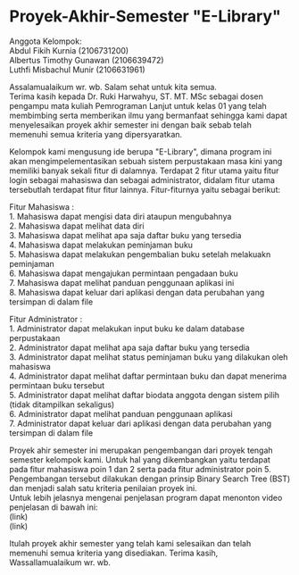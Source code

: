 # Proyek-Akhir-Semester "E-Library"

Anggota Kelompok:
<br /> Abdul Fikih Kurnia         (2106731200)
<br /> Albertus Timothy Gunawan   (2106639472)
<br /> Luthfi Misbachul Munir     (2106631961)

Assalamualaikum wr. wb. Salam sehat untuk kita semua. 
<br />Terima kasih kepada Dr. Ruki Harwahyu, ST. MT. MSc sebagai dosen pengampu mata kuliah Pemrograman Lanjut untuk kelas 01 yang telah membimbing serta
memberikan ilmu yang bermanfaat sehingga kami dapat menyelesaikan proyek akhir semester ini dengan baik sebab telah memenuhi semua 
kriteria yang dipersyaratkan.

Kelompok kami mengusung ide berupa "E-Library", dimana program ini akan mengimpelementasikan sebuah sistem perpustakaan masa kini yang
memiliki banyak sekali fitur di dalamnya. Terdapat 2 fitur utama yaitu fitur login sebagai mahasiswa dan sebagai administrator, didalam fitur
utama tersebutlah terdapat fitur fitur lainnya. Fitur-fiturnya yaitu sebagai berikut:

Fitur Mahasiswa :
<br /> 1. Mahasiswa dapat mengisi data diri ataupun mengubahnya
<br /> 2. Mahasiswa dapat melihat data diri
<br /> 3. Mahasiswa dapat melihat apa saja daftar buku yang tersedia 
<br /> 4. Mahasiswa dapat melakukan peminjaman buku
<br /> 5. Mahasiswa dapat melakukan pengembalian buku setelah melakuakn peminjaman
<br /> 6. Mahasiswa dapat mengajukan permintaan pengadaan buku
<br /> 7. Mahasiswa dapat melihat panduan penggunaan aplikasi ini
<br /> 8. Mahasiswa dapat keluar dari aplikasi dengan data perubahan yang tersimpan di dalam file

Fitur Administrator :
<br /> 1. Administrator dapat melakukan input buku ke dalam database perpustakaan
<br /> 2. Administrator dapat melihat apa saja daftar buku yang tersedia 
<br /> 3. Administrator dapat melihat status peminjaman buku yang dilakukan oleh mahasiswa 
<br /> 4. Administrator dapat melihat daftar permintaan buku dan dapat menerima permintaan buku tersebut
<br /> 5. Administrator dapat melihat daftar biodata anggota dengan sistem pilih (tidak ditampilkan sekaligus)
<br /> 6. Administrator dapat melihat panduan penggunaan aplikasi
<br /> 7. Administrator dapat keluar dari aplikasi dengan data perubahan yang tersimpan di dalam file

Proyek ahir semester ini merupakan pengembangan dari proyek tengah semester kelompok kami. Untuk hal yang dikembangkan yaitu terdapat pada fitur mahasiswa poin 1 dan 2 serta 
pada fitur administrator poin 5. Pengembangan tersebut dilakukan dengan prinsip Binary Search Tree (BST) dan menjadi salah satu kriteria penilaian proyek ini.
<br /> Untuk lebih jelasnya mengenai penjelasan program dapat menonton video penjelasan di bawah ini:
<br /> (link)
<br /> (link)

Itulah proyek akhir semester yang telah kami selesaikan dan telah memenuhi semua kriteria yang disediakan. Terima kasih, Wassallamualaikum wr. wb.








